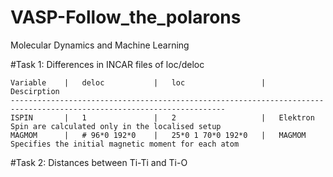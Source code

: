 # VASP-Follow_the_polarons
 Molecular Dynamics and Machine Learning
 
 #Task 1: Differences in INCAR files of loc/deloc
 
	Variable	|	deloc			|	loc					|	Descirption
	----------------------------------------------------------------------------------------------------------------------
	ISPIN		|	1				|	2					|	Elektron Spin are calculated only in the localised setup
	MAGMOM		|	# 96*0 192*0	|	25*0 1 70*0 192*0	|	MAGMOM Specifies the initial magnetic moment for each atom
	
 
 #Task 2: Distances between Ti-Ti and Ti-O
